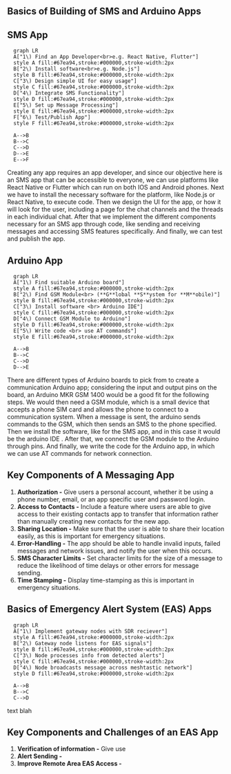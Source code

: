 ## **Basics of Building of SMS and Arduino Apps**

## SMS App
```mermaid
  graph LR
  A["1\) Find an App Developer<br>e.g. React Native, Flutter"]
  style A fill:#67ea94,stroke:#000000,stroke-width:2px
  B["2\) Install software<br>e.g. Node.js"]
  style B fill:#67ea94,stroke:#000000,stroke-width:2px
  C["3\) Design simple UI for easy usage"]
  style C fill:#67ea94,stroke:#000000,stroke-width:2px
  D["4\) Integrate SMS Functionality"]
  style D fill:#67ea94,stroke:#000000,stroke-width:2px
  E["5\) Set up Message Processing"]
  style E fill:#67ea94,stroke:#000000,stroke-width:2px
  F["6\) Test/Publish App"]
  style F fill:#67ea94,stroke:#000000,stroke-width:2px

  A-->B
  B-->C
  C-->D
  D-->E
  E-->F
```
Creating any app requires an app developer, and since our objective here is an SMS app that can be accessible to everyone, we can use platforms like React Native or Flutter which can run on both IOS and Android phones. Next we have to install the necessary software for the platform, like Node.js or React Native, to execute code. Then we design the UI for the app, or how it will look for the user, including a page for the chat channels and the threads in each individual chat. After that we implement the different components necessary for an SMS app through code, like sending and receiving messages and accessing SMS features specifically. And finally, we can test and publish the app.


## Arduino App
```mermaid
  graph LR
  A["1\) Find suitable Arduino board"]
  style A fill:#67ea94,stroke:#000000,stroke-width:2px
  B["2\) Find GSM Module<br> (**G**lobal **S**ystem for **M**obile)"]
  style B fill:#67ea94,stroke:#000000,stroke-width:2px
  C["3\) Install software <br> Arduino IDE"]
  style C fill:#67ea94,stroke:#000000,stroke-width:2px
  D["4\) Connect GSM Module to Arduino"]
  style D fill:#67ea94,stroke:#000000,stroke-width:2px
  E["5\) Write code <br> use AT commands"]
  style E fill:#67ea94,stroke:#000000,stroke-width:2px

  A-->B
  B-->C
  C-->D
  D-->E
```
There are different types of Arduino boards to pick from to create a communication Arduino app; considering the input and output pins on the board, an Arduino MKR GSM 1400 would be a good fit for the following steps. We would then need a GSM module, which is a small device that accepts a phone SIM card and allows the phone to connect to a communication system. When a message is sent, the arduino sends commands to the GSM, which then sends an SMS to the phone specified. Then we install the software, like for the SMS app, and in this case it would be the arduino IDE . After that, we connect the GSM module to the Arduino through pins. And finally, we write the code for the Arduino app, in which we can use AT commands for network connection.


## Key Components of A Messaging App
1) **Authorization -** Give users a personal account, whether it be using a phone number, email, or an app specific user and password login.
2) **Access to Contacts -** Include a feature where users are able to give access to their existing contacts app to transfer that information rather than manually creating new contacts for the new app.
3) **Sharing Location -** Make sure that the user is able to share their location easily, as this is important for emergency situations.
4) **Error-Handling -** The app should be able to handle invalid inputs, failed messages and network issues, and notify the user when this occurs.
5) **SMS Character Limits -** Set character limits for the size of a message to reduce the likelihood of time delays or other errors for message sending.
6) **Time Stamping -** Display time-stamping as this is important in emergency situations.

## **Basics of Emergency Alert System (EAS) Apps**

```mermaid
  graph LR
  A["1\) Implement gateway nodes with SDR reciever"]
  style A fill:#67ea94,stroke:#000000,stroke-width:2px
  B["2\) Gateway node listens for EAS signals"]
  style B fill:#67ea94,stroke:#000000,stroke-width:2px
  C["3\) Node processes info from detected alerts"]
  style C fill:#67ea94,stroke:#000000,stroke-width:2px
  D["4\) Node broadcasts message across meshtastic network"]
  style D fill:#67ea94,stroke:#000000,stroke-width:2px

  A-->B
  B-->C
  C-->D
```
text blah

## Key Components and Challenges of an EAS App
1) **Verification of information -** Give use
2) **Alert Sending -** 
3) **Improve Remote Area EAS Access -** 
